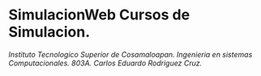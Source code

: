 <h1>SimulacionWeb Cursos de Simulacion.</h1>
  
*Instituto Tecnologico Superior de Cosamaloapan.
Ingenieria en sistemas Computacionales.
803A.
Carlos Eduardo Rodriguez Cruz.*
